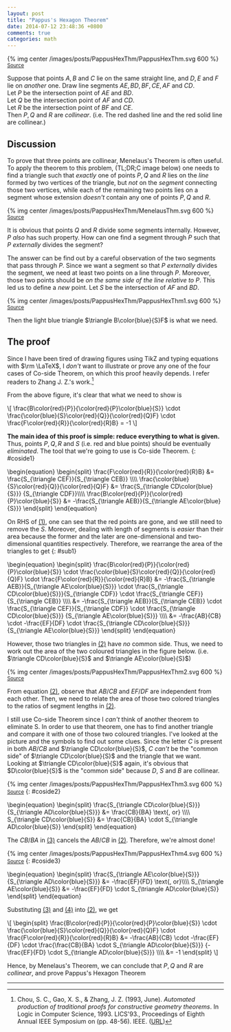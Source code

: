 ```yaml
---
layout: post
title: "Pappus's Hexagon Theorem"
date: 2014-07-12 23:48:36 +0800
comments: true
categories: math
---
```


{% img center /images/posts/PappusHexThm/PappusHexThm.svg 600 %}  
<small>[Source](/downloads/code/PappusHexThm.tex)</small>

Suppose that points $A,B$ and $C$ lie on the same straight line, and
$D,E$ and $F$ lie on *another* one.  Draw line segments
$AE,BD,BF,CE,AF$ and $CD$.  
Let <span class="grp1">$P$</span> be the intersection point of $AE$
and $BD$.  
Let <span class="grp1">$Q$</span> be the intersection point of $AF$
and $CD$.  
Let <span class="grp1">$R$</span> be the intersection point of $BF$
and $CE$.  
Then <span class="grp1">$P,Q$</span> and <span class="grp1">$R$</span>
are *collinear*.  (i.e.  The red dashed line and the red solid line
are collinear.)

<!-- more -->

## Discussion

To prove that three points are collinear, Menelaus's Theorem is often
useful.  To apply the theorem to this problem, (TL;DR;C image below)
one needs to find a triangle such that *exactly* one of points <span
class="grp1">$P,Q$</span> and <span class="grp1">$R$</span> lies on
the *line* formed by two vertices of the triangle, but *not* on the
*segment* connecting those two vertices, while each of the remaining
two points lies on a segment whose extension *doesn't* contain any one
of points <span class="grp1">$P,Q$</span> and <span
class="grp1">$R$</span>.

{% img center /images/posts/PappusHexThm/MenelausThm.svg 600 %}  
<small>[Source](/downloads/code/MenelausThm.tex)</small>

It is obvious that points <span class="grp1">$Q$</span> and <span
class="grp1">$R$</span> divide some segments internally.  However,
<span class="grp1">$P$</span> *also* has such property.  How can one
find a segment through <span class="grp1">$P$</span> such that <span
class="grp1">$P$</span> *externally* divides the segment?

The answer can be find out by a careful observation of the two
segments that pass through <span class="grp1">$P$</span>.  Since we
want a segment so that <span class="grp1">$P$</span> *externally*
divides the segment, we need at least two points on a line through
<span class="grp1">$P$</span>.  Moreover, those two points should be
*on the same side of the line relative to <span
class="grp1">$P$</span>*.  This led us to define a *new* point.  Let
<span class="grp2">$S$</span> be the intersection of $AF$ and $BD$.

{% img center /images/posts/PappusHexThm/PappusHexThm1.svg 600 %}  
<small>[Source](/downloads/code/PappusHexThm1.tex)</small>

Then the light blue triangle $\triangle B\color{blue}{S}F$ is what we
need.

## The proof

Since I have been tired of drawing figures using TikZ and typing
equations with $\rm \LaTeX$, I *don't* want to illustrate or prove any
one of the four cases of Co-side Theorem, on which this proof heavily
depends.  I refer readers to Zhang J. Z.'s work.[^1]

From the above figure, it's clear that what we need to show is

\\[
\frac{B\color{red}{P}}{\color{red}{P}\color{blue}{S}} \cdot
  \frac{\color{blue}{S}\color{red}{Q}}{\color{red}{Q}F} \cdot
  \frac{F\color{red}{R}}{\color{red}{R}B} = -1
\\]

**The main idea of this proof is simple: reduce everything to what is
given.**  Thus, points <span class="grp1">$P,Q,R$</span> and <span
class="grp2">$S$ </span> (i.e. <span class="grp1">red</span> and <span
class="grp2">blue</span> points) should be eventually *eliminated*.
The tool that we're going to use is Co-side Theorem.
{: #coside1}

\begin{equation}
  \begin{split}
    \frac{F\color{red}{R}}{\color{red}{R}B} &=
      \frac{S\_{\triangle CEF}}{S\_{\triangle CEB}} \\\\\\\\
    \frac{\color{blue}{S}\color{red}{Q}}{\color{red}{Q}F} &=
      \frac{S\_{\triangle CD\color{blue}{S}}}
      {S\_{\triangle CDF}}\\\\\\\\
    \frac{B\color{red}{P}}{\color{red}{P}\color{blue}{S}} &=
      -\frac{S\_{\triangle AEB}}{S\_{\triangle AE\color{blue}{S}}}
  \end{split}
\end{equation}

On RHS of [(1)](#coside1), one can see that the <span
class="grp1">red</span> points are gone, and we still need to remove
the <span class="grp2">$S$</span>.  Moreover, dealing with length of
segments is *easier* than their area because the former and the later
are one-dimensional and two-dimensional quantities respectively.
Therefore, we rearrange the area of the triangles to get
{: #sub1}

\begin{equation}
  \begin{split}
    \frac{B\color{red}{P}}{\color{red}{P}\color{blue}{S}} \cdot
      \frac{\color{blue}{S}\color{red}{Q}}{\color{red}{Q}F} \cdot
      \frac{F\color{red}{R}}{\color{red}{R}B} &=
      -\frac{S\_{\triangle AEB}}{S\_{\triangle AE\color{blue}{S}}} \cdot
      \frac{S\_{\triangle CD\color{blue}{S}}}{S\_{\triangle CDF}} \cdot
      \frac{S\_{\triangle CEF}}{S\_{\triangle CEB}} \\\\\\\\
    &= -\frac{S\_{\triangle AEB}}{S\_{\triangle CEB}} \cdot
      \frac{S\_{\triangle CEF}}{S\_{\triangle CDF}} \cdot
      \frac{S\_{\triangle CD\color{blue}{S}}}
      {S\_{\triangle AE\color{blue}{S}}} \\\\\\\\
    &= -\frac{AB}{CB} \cdot -\frac{EF}{DF} \cdot
      \frac{S\_{\triangle CD\color{blue}{S}}}
      {S\_{\triangle AE\color{blue}{S}}}
  \end{split}
\end{equation}

However, those two triangles in [(2)](#sub1) have *no* common side.
Thus, we need to work out the area of the two coloured triangles in
the figure below.  (i.e. $\triangle CD\color{blue}{S}$ and $\triangle
AE\color{blue}{S}$)

{% img center /images/posts/PappusHexThm/PappusHexThm2.svg 600 %}  
<small>[Source](/downloads/code/PappusHexThm2.tex)</small>

From equation [(2)](#sub1), observe that $AB/CB$ and $EF/DF$ are
independent from each other.  Then, we need to relate the area of
those two colored triangles to the ratios of segment lengths in
[(2)](#sub1).

I still use Co-side Theorem since I *can't* think of another theorem
to eliminate <span class="grp2">S</span>.  In order to use that
theorem, one has to find another triangle and compare it with one of
those two coloured triangles.  I've looked at the picture and the
symbols to find out some clues.  Since the letter $C$ is present in
both $AB/CB$ and $\triangle CD\color{blue}{S}$, $C$ *can't* be the
"common side" of $\triangle CD\color{blue}{S}$ and the triangle that
we want.  Looking at $\triangle CD\color{blue}{S}$ again, it's obvious
that $D\color{blue}{S}$ is the "common side" because $D$,
<span class="grp2">$S$</span> and $B$ are collinear.

{% img center /images/posts/PappusHexThm/PappusHexThm3.svg 600 %}
<small>[Source](/downloads/code/PappusHexThm3.tex)</small>
{: #coside2}

\begin{equation}
  \begin{split}
    \frac{S\_{\triangle CD\color{blue}{S}}}
      {S\_{\triangle AD\color{blue}{S}}} &= \frac{CB}{BA}
      \text{, or} \\\\\\\\
    S\_{\triangle CD\color{blue}{S}} &= \frac{CB}{BA} \cdot
      S\_{\triangle AD\color{blue}{S}}
  \end{split}
\end{equation}

The $CB/BA$ in [(3)](#coside2) cancels the $AB/CB$ in [(2)](#sub1).
Therefore, we're almost done!

{% img center /images/posts/PappusHexThm/PappusHexThm4.svg 600 %}
<small>[Source](/downloads/code/PappusHexThm4.tex)</small>
{: #coside3}

\begin{equation}
  \begin{split}
    \frac{S\_{\triangle AE\color{blue}{S}}}
      {S\_{\triangle AD\color{blue}{S}}} &= -\frac{EF}{FD}
      \text{, or}\\\\\\\\
      S\_{\triangle AE\color{blue}{S}} &= -\frac{EF}{FD} \cdot
      S\_{\triangle AD\color{blue}{S}}
  \end{split}
\end{equation}

Substituting [(3)](#coside2) and [(4)](#coside3) into [(2)](#sub1), we
get

\\[
\begin{split}
  \frac{B\color{red}{P}}{\color{red}{P}\color{blue}{S}} \cdot
    \frac{\color{blue}{S}\color{red}{Q}}{\color{red}{Q}F} \cdot
    \frac{F\color{red}{R}}{\color{red}{R}B}
    &= -\frac{AB}{CB} \cdot -\frac{EF}{DF} \cdot
    \frac{\frac{CB}{BA} \cdot S\_{\triangle AD\color{blue}{S}}}
    {-\frac{EF}{FD} \cdot S\_{\triangle AD\color{blue}{S}}} \\\\\\\\
    &= -1
\end{split}
\\]

Hence, by Menelaus's Theorem, we can conclude that
<span class="grp1">$P,Q$</span> and <span class="grp1">$R$</span> are
*collinear*, and prove Pappus's Hexagon Theorem

---
[^1]:
    Chou, S. C., Gao, X. S., & Zhang, J. Z. (1993, June). *Automated
    production of traditional proofs for constructive geometry
    theorems*.  In Logic in Computer Science, 1993. LICS'93.,
    Proceedings of Eighth Annual IEEE Symposium on (pp. 48-56). IEEE.
    ([URL][coside])

[coside]: http://www.researchgate.net/publication/226332702_Automated_production_of_traditional_proofs_for_theorems_in_Euclidean_geometry_I._The_Hilbert_intersection_point_theorems/file/60b7d51a5db85afdd3.pdf
